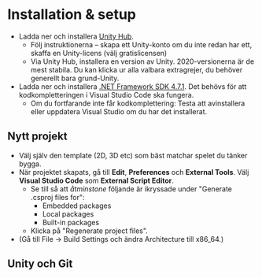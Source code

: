 # Installation & setup

* Ladda ner och installera [Unity Hub](https://unity3d.com/get-unity/download).
  * Följ instruktionerna – skapa ett Unity-konto om du inte redan har ett, skaffa en Unity-licens (välj gratislicensen)
  * Via Unity Hub, installera en version av Unity. 2020-versionerna är de mest stabila. Du kan klicka ur alla valbara extragrejer, du behöver generellt bara grund-Unity.
* Ladda ner och installera [.NET Framework SDK 4.7.1](https://dotnet.microsoft.com/download/dotnet-framework/thank-you/net471-developer-pack-offline-installer). Det behövs för att kodkompletteringen i Visual Studio Code ska fungera.
  * Om du fortfarande inte får kodkomplettering: Testa att avinstallera eller uppdatera Visual Studio om du har det installerat.

## Nytt projekt

* Välj själv den template (2D, 3D etc) som bäst matchar spelet du tänker bygga.
* När projektet skapats, gå till **Edit**, **Preferences** och **External Tools**. Välj **Visual Studio Code** som **External Script Editor**.
  * Se till så att _åtminstone_ följande är ikryssade under "Generate .csproj files for":
    * Embedded packages
    * Local packages
    * Built-in packages
  * Klicka på "Regenerate project files".
* (Gå till File → Build Settings och ändra Architecture till x86\_64.)

## Unity och Git

